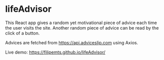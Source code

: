 # lifeAdvisor

This React app gives a random yet motivational piece of advice each time the user visits the site.
Another random piece of advice can be read by the click of a button.

Advices are fetched from https://api.adviceslip.com using Axios.

Live demo: https://filipemts.github.io/lifeAdvisor/